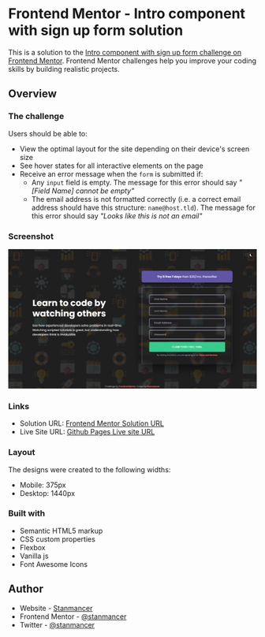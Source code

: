 # Frontend Mentor - Intro component with sign up form solution

This is a solution to the [Intro component with sign up form challenge on Frontend Mentor](https://www.frontendmentor.io/challenges/intro-component-with-signup-form-5cf91bd49edda32581d28fd1). Frontend Mentor challenges help you improve your coding skills by building realistic projects.

## Overview

### The challenge

Users should be able to:

- View the optimal layout for the site depending on their device's screen size
- See hover states for all interactive elements on the page
- Receive an error message when the `form` is submitted if:
  - Any `input` field is empty. The message for this error should say _"[Field Name] cannot be empty"_
  - The email address is not formatted correctly (i.e. a correct email address should have this structure: `name@host.tld`). The message for this error should say _"Looks like this is not an email"_

### Screenshot

![](./screenshot.png)

### Links

- Solution URL: [Frontend Mentor Solution URL](https://your-solution-url.com)
- Live Site URL: [Github Pages Live site URL](https://stanmancer.github.io/intro-component-with-signup-form/)

### Layout

The designs were created to the following widths:

- Mobile: 375px
- Desktop: 1440px

### Built with

- Semantic HTML5 markup
- CSS custom properties
- Flexbox
- Vanilla js
- Font Awesome Icons

## Author

- Website - [Stanmancer](https://limey.io/stanmancer)
- Frontend Mentor - [@stanmancer](https://www.frontendmentor.io/profile/stanmancer)
- Twitter - [@stanmancer](https://www.twitter.com/stanmancer)
